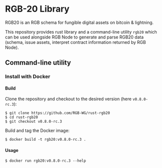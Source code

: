 # RGB-20 Library

RGB20 is an RGB schema for fungible digital assets on bitcoin & lightning.

This repository provides rust library and a command-line utility `rgb20` which
can be used alongside RGB Node to generate and parse RGB20 data (schema, issue
assets, interpret contract information returned by RGB Node).

## Command-line utility

### Install with Docker

#### Build

Clone the repository and checkout to the desired version (here `v0.8.0-rc.3`):

```console
$ git clone https://github.com/RGB-WG/rust-rgb20
$ cd rust-rgb20
$ git checkout v0.8.0-rc.3
```

Build and tag the Docker image:

```console
$ docker build -t rgb20:v0.8.0-rc.3 .
```

#### Usage

```console
$ docker run rgb20:v0.8.0-rc.3 --help
```
